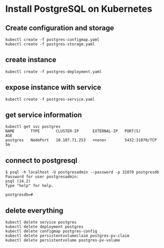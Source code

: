 # Install PostgreSQL on Kubernetes

## Create configuration and storage
```
kubectl create -f postgres-configmap.yaml 
kubectl create -f postgres-storage.yaml 
```

## create instance
```
kubectl create -f postgres-deployment.yaml 
```

## expose instance with service
```
kubectl create -f postgres-service.yaml
```

## get service information
```
kubectl get svc postgres
NAME       TYPE       CLUSTER-IP      EXTERNAL-IP   PORT(S)          AGE
postgres   NodePort   10.107.71.253   <none>        5432:31070/TCP   5m
```

## connect to postgresql
```
$ psql -h localhost -U postgresadmin --password -p 31070 postgresdb
Password for user postgresadmin: 
psql (14.2)
Type "help" for help.
  
postgresdb=#
```

## delete everything
```
kubectl delete service postgres 
kubectl delete deployment postgres
kubectl delete configmap postgres-config
kubectl delete persistentvolumeclaim postgres-pv-claim
kubectl delete persistentvolume postgres-pv-volume
```
